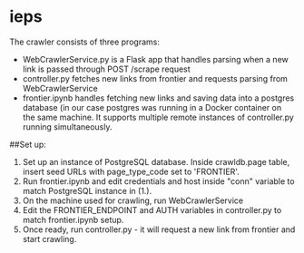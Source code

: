 # ieps

The crawler consists of three programs:

 - WebCrawlerService.py is a Flask app that handles parsing when a new link is passed through POST /scrape request
 - controller.py fetches new links from frontier and requests parsing from WebCrawlerService
 - frontier.ipynb handles fetching new links and saving data into a postgres database (in our case postgres was running in a Docker container on the same machine. It supports multiple remote instances of controller.py running simultaneously.
 
 ##Set up:
 
 1. Set up an instance of PostgreSQL database. Inside crawldb.page table, insert seed URLs with page_type_code set to 'FRONTIER'.
 2. Run frontier.ipynb and edit credentials and host inside "conn" variable to match PostgreSQL instance in (1.).
 3. On the machine used for crawling, run WebCrawlerService
 4. Edit the FRONTIER_ENDPOINT and AUTH variables in controller.py to match frontier.ipynb setup.
 5. Once ready, run controller.py - it will request a new link from frontier and start crawling.
